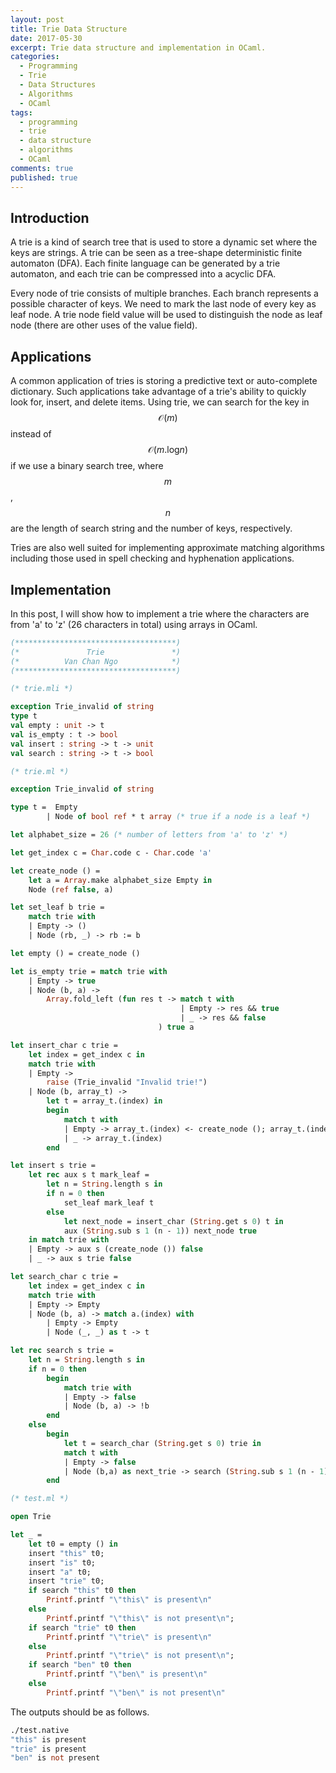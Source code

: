 ```yaml
---
layout: post
title: Trie Data Structure
date: 2017-05-30
excerpt: Trie data structure and implementation in OCaml.
categories:
  - Programming
  - Trie
  - Data Structures
  - Algorithms
  - OCaml
tags:
  - programming
  - trie
  - data structure
  - algorithms
  - OCaml
comments: true
published: true
---
```


## Introduction

A trie is a kind of search tree that is used to store a dynamic set where the keys are strings. A trie can be seen as a tree-shape deterministic finite automaton (DFA). Each finite language can be generated by a trie automaton, and each trie can be compressed into a acyclic DFA. 

Every node of trie consists of multiple branches. Each branch represents a possible character of keys. We need to mark the last node of every key as leaf node. A trie node field value will be used to distinguish the node as leaf node (there are other uses of the value field).

## Applications

A common application of tries is storing a predictive text or auto-complete dictionary. Such applications take advantage of a trie's ability to quickly look for, insert, and delete items. Using trie, we can search for the key in $$\mathcal{O}(m)$$ instead of $$\mathcal{O}(m.\text{log}n)$$ if we use a binary search tree, where $$m$$, $$n$$ are the length of search string and the number of keys, respectively.

Tries are also well suited for implementing approximate matching algorithms including those used in spell checking and hyphenation applications.

## Implementation

In this post, I will show how to implement a trie where the characters are from 'a' to 'z' (26 characters in total) using arrays in OCaml.


```ocaml
(************************************)
(*               Trie               *)
(*          Van Chan Ngo            *)
(************************************)

(* trie.mli *)

exception Trie_invalid of string
type t
val empty : unit -> t
val is_empty : t -> bool
val insert : string -> t -> unit
val search : string -> t -> bool

(* trie.ml *)

exception Trie_invalid of string

type t =  Empty 
        | Node of bool ref * t array (* true if a node is a leaf *)

let alphabet_size = 26 (* number of letters from 'a' to 'z' *)

let get_index c = Char.code c - Char.code 'a'

let create_node () = 
	let a = Array.make alphabet_size Empty in
	Node (ref false, a)

let set_leaf b trie = 
	match trie with
	| Empty -> ()
	| Node (rb, _) -> rb := b

let empty () = create_node ()

let is_empty trie = match trie with
	| Empty -> true
	| Node (b, a) ->
		Array.fold_left (fun res t -> match t with 
                                      | Empty -> res && true
                                      | _ -> res && false
                                 ) true a

let insert_char c trie = 
	let index = get_index c in 
	match trie with
	| Empty -> 
		raise (Trie_invalid "Invalid trie!")
	| Node (b, array_t) -> 
		let t = array_t.(index) in 
		begin
			match t with
			| Empty -> array_t.(index) <- create_node (); array_t.(index)
			| _ -> array_t.(index)
		end

let insert s trie = 
	let rec aux s t mark_leaf = 
		let n = String.length s in
		if n = 0 then 
			set_leaf mark_leaf t
		else 
			let next_node = insert_char (String.get s 0) t in 
			aux (String.sub s 1 (n - 1)) next_node true
	in match trie with
	| Empty -> aux s (create_node ()) false
	| _ -> aux s trie false

let search_char c trie =
	let index = get_index c in
	match trie with
	| Empty -> Empty
	| Node (b, a) -> match a.(index) with
		| Empty -> Empty
		| Node (_, _) as t -> t

let rec search s trie = 
	let n = String.length s in
	if n = 0 then
		begin
			match trie with
			| Empty -> false
			| Node (b, a) -> !b
		end
	else
		begin
			let t = search_char (String.get s 0) trie in
			match t with
			| Empty -> false
			| Node (b,a) as next_trie -> search (String.sub s 1 (n - 1)) next_trie
		end

(* test.ml *)

open Trie

let _ = 
	let t0 = empty () in
	insert "this" t0;
	insert "is" t0;
	insert "a" t0;
	insert "trie" t0;
	if search "this" t0 then 
		Printf.printf "\"this\" is present\n"
	else
		Printf.printf "\"this\" is not present\n";
	if search "trie" t0 then 
		Printf.printf "\"trie\" is present\n"
	else
		Printf.printf "\"trie\" is not present\n";
	if search "ben" t0 then 
		Printf.printf "\"ben\" is present\n"
	else
		Printf.printf "\"ben\" is not present\n"
```

The outputs should be as follows.

```ocaml
./test.native
"this" is present
"trie" is present
"ben" is not present
```
